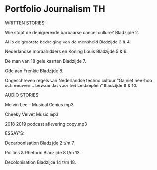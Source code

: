 # Portfolio Journalism TH

WRITTEN STORIES:

Wie stopt de denigrerende barbaarse cancel culture? 
Bladzijde 2.

AI is de grootste bedreiging van de mensheid
Bladzijde 3 & 4.

Nederlandse moraalridders en Koning Louis 
Bladzijde 5 & 6.

De man van 18 gele kaarten
Bladzijde 7.

Ode aan Frenkie 
Bladzijde 8.

Ongeschreven regels van Nederlandse techno cultuur “Ga niet hee-hoo schreeuwen… bewaar dat voor het Leidseplein” 
Bladzijde 9 & 10.

AUDIO STORIES:

Melvin Lee - Musical Genius.mp3

Cheeky Velvet Music.mp3

2018 2019 podcast aflevering copy.mp3

ESSAY'S:

Decarbonisation 
Bladzijde 2 t/m 7.

Politics & Rhetoric
Bladzijde 8 t/m 13.

Decolonisation
Bladzijde 14 t/m 18.
